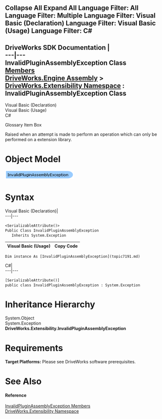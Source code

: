 Collapse All Expand All Language Filter: All  Language Filter: Multiple  Language Filter: Visual Basic (Declaration) Language Filter: Visual Basic (Usage) Language Filter: C#  
---  
DriveWorks SDK Documentation  |   
---|---  
InvalidPluginAssemblyException Class   
[Members](topic7192.md)   
[DriveWorks.Engine Assembly](topic2156.md) > [DriveWorks.Extensibility Namespace](topic7150.md) : InvalidPluginAssemblyException Class  
---  
  
Visual Basic (Declaration)    
Visual Basic (Usage)    
C# 

Glossary Item Box

Raised when an attempt is made to perform an operation which can only be performed on a extension library. 

# Object Model

![](dotnetdiagramimages/image388.png)

# Syntax

Visual Basic (Declaration)|   
---|---  
      
    
    <SerializableAttribute()>
    Public Class InvalidPluginAssemblyException 
       Inherits System.Exception  
  
Visual Basic (Usage)| Copy Code  
---|---  
      
    
    Dim instance As [InvalidPluginAssemblyException](topic7191.md)  
  
C#|   
---|---  
      
    
    [SerializableAttribute()]
    public class InvalidPluginAssemblyException : System.Exception   
  
# Inheritance Hierarchy

System.Object  
System.Exception  
**DriveWorks.Extensibility.InvalidPluginAssemblyException**  


# Requirements

**Target Platforms:** Please see DriveWorks software prerequisites.

# See Also

#### Reference

[InvalidPluginAssemblyException Members](topic7192.md)   
[DriveWorks.Extensibility Namespace](topic7150.md)


